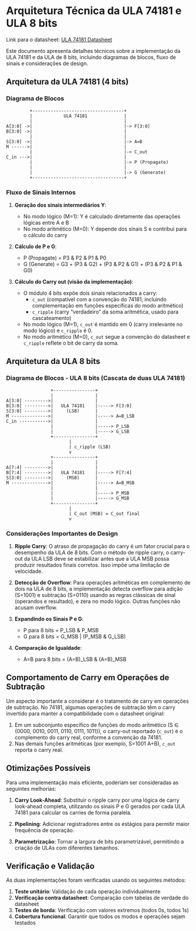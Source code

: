 # Arquitetura Técnica da ULA 74181 e ULA 8 bits

Link para o datasheet: [ULA 74181 Datasheet](https://www.ti.com/lit/ds/symlink/sn54ls181.pdf)

Este documento apresenta detalhes técnicos sobre a implementação da ULA 74181 e da ULA de 8 bits, incluindo diagramas de blocos, fluxo de sinais e considerações de design.

## Arquitetura da ULA 74181 (4 bits)

### Diagrama de Blocos

```
         +-----------------------------------+
         |            ULA 74181              |
         |                                   |
A[3:0] ->|                                   |-> F[3:0]
B[3:0] ->|                                   |
         |                                   |
S[3:0] ->|                                   |-> A=B
M ------>|                                   |
         |                                   |-> C_out
C_in --->|                                   |
         |                                   |-> P (Propagate)
         |                                   |
         |                                   |-> G (Generate)
         +-----------------------------------+
```

### Fluxo de Sinais Internos

1. **Geração dos sinais intermediários Y**:
   - No modo lógico (M=1): Y é calculado diretamente das operações lógicas entre A e B
   - No modo aritmético (M=0): Y depende dos sinais S e contribui para o cálculo do carry

2. **Cálculo de P e G**:
   - P (Propagate) = P3 & P2 & P1 & P0
   - G (Generate) = G3 + (P3 & G2) + (P3 & P2 & G1) + (P3 & P2 & P1 & G0)

3. **Cálculo do Carry out (visão da implementação)**:
    - O módulo 4 bits expõe dois sinais relacionados a carry:
       - `c_out` (compatível com a convenção do 74181, incluindo complementação em funções específicas do modo aritmético)
       - `c_ripple` (carry “verdadeiro” da soma aritmética, usado para cascateamento)
    - No modo lógico (M=1), `c_out` é mantido em 0 (carry irrelevante no modo lógico) e `c_ripple` é 0.
    - No modo aritmético (M=0), `c_out` segue a convenção do datasheet e `c_ripple` reflete o bit de carry da soma.

## Arquitetura da ULA 8 bits

### Diagrama de Blocos - ULA 8 bits (Cascata de duas ULA 74181)

```
                 +----------------+
                 |                |
A[3:0] --------->|                |
B[3:0] --------->|   ULA 74181    |-----> F[3:0]
S[3:0] --------->|     (LSB)      |
M -------------->|                |-----> A=B_LSB
C_in ----------->|                |
                 |                |-----> P_LSB
                 |                |-----> G_LSB
                 +----------------+
                        |
                        | c_ripple (LSB)
                        v
                 +----------------+
                 |                |
A[7:4] --------->|                |
B[7:4] --------->|   ULA 74181    |-----> F[7:4]
S[3:0] --------->|     (MSB)      |
M -------------->|                |-----> A=B_MSB
                 |                |
                 |                |-----> P_MSB
                 |                |-----> G_MSB
                 +----------------+
                        |
                        | C_out (MSB) = C_out final
                        v
```

### Considerações Importantes de Design

1. **Ripple Carry**: O atraso de propagação do carry é um fator crucial para o desempenho da ULA de 8 bits. Com o método de ripple carry, o carry-out da ULA LSB deve se estabilizar antes que a ULA MSB possa produzir resultados finais corretos. Isso impõe uma limitação de velocidade.

2. **Detecção de Overflow**: Para operações aritméticas em complemento de dois na ULA de 8 bits, a implementação detecta overflow para adição (S=1001) e subtração (S=0110) usando as regras clássicas de sinal (operandos e resultado), e zera no modo lógico. Outras funções não acusam overflow.

3. **Expandindo os Sinais P e G**:
   - P para 8 bits = P_LSB & P_MSB
   - G para 8 bits = G_MSB | (P_MSB & G_LSB)

4. **Comparação de Igualdade**:
   - A=B para 8 bits = (A=B)_LSB & (A=B)_MSB

## Comportamento de Carry em Operações de Subtração

Um aspecto importante a considerar é o tratamento de carry em operações de subtração. No 74181, algumas operações de subtração têm o carry invertido para manter a compatibilidade com o datasheet original:

1. Em um subconjunto específico de funções do modo aritmético (S ∈ {0000, 0010, 0011, 0110, 0111, 1011}), o carry-out reportado (`c_out`) é o complemento do carry real, conforme a convenção da 74181.
2. Nas demais funções aritméticas (por exemplo, S=1001 A+B), `c_out` reporta o carry real.

## Otimizações Possíveis

Para uma implementação mais eficiente, poderiam ser consideradas as seguintes melhorias:

1. **Carry Look-Ahead**: Substituir o ripple carry por uma lógica de carry look-ahead completa, utilizando os sinais P e G gerados por cada ULA 74181 para calcular os carries de forma paralela.

2. **Pipelining**: Adicionar registradores entre os estágios para permitir maior frequência de operação.

3. **Parametrização**: Tornar a largura de bits parametrizável, permitindo a criação de ULAs com diferentes tamanhos.

## Verificação e Validação

As duas implementações foram verificadas usando os seguintes métodos:

1. **Teste unitário**: Validação de cada operação individualmente
2. **Verificação contra datasheet**: Comparação com tabelas de verdade do datasheet
3. **Testes de borda**: Verificação com valores extremos (todos 0s, todos 1s)
4. **Cobertura funcional**: Garantir que todos os modos e operações sejam testados
